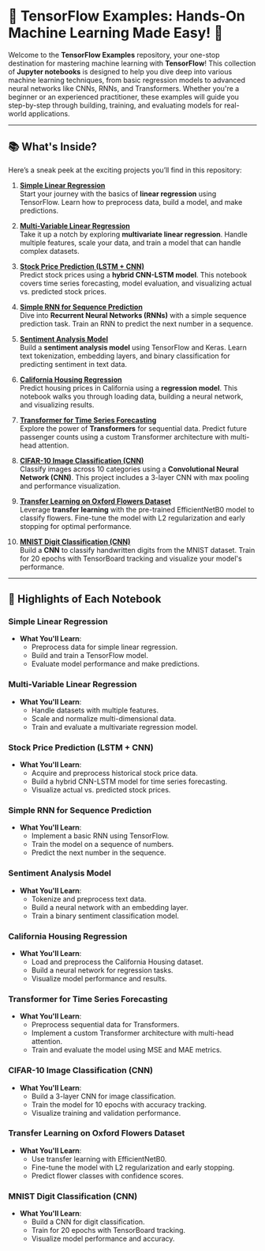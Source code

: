 # 🚀 TensorFlow Examples: Hands-On Machine Learning Made Easy! 🌟

Welcome to the **TensorFlow Examples** repository, your one-stop destination for mastering machine learning with **TensorFlow**! This collection of **Jupyter notebooks** is designed to help you dive deep into various machine learning techniques, from basic regression models to advanced neural networks like CNNs, RNNs, and Transformers. Whether you're a beginner or an experienced practitioner, these examples will guide you step-by-step through building, training, and evaluating models for real-world applications.

---

## 📚 What's Inside?

Here’s a sneak peek at the exciting projects you’ll find in this repository:

1. **[Simple Linear Regression](Simple_Linear_Regression.ipynb)**  
   Start your journey with the basics of **linear regression** using TensorFlow. Learn how to preprocess data, build a model, and make predictions.
   
2. **[Multi-Variable Linear Regression](Multi_Variable_Linear_Regression.ipynb)**  
   Take it up a notch by exploring **multivariate linear regression**. Handle multiple features, scale your data, and train a model that can handle complex datasets.

3. **[Stock Price Prediction (LSTM + CNN)](Stock_Price_Prediction_LSTM_CNN_Tensorflow.ipynb)**  
   Predict stock prices using a **hybrid CNN-LSTM model**. This notebook covers time series forecasting, model evaluation, and visualizing actual vs. predicted stock prices.

4. **[Simple RNN for Sequence Prediction](Simple_RNN_Tensorflow.ipynb)**  
   Dive into **Recurrent Neural Networks (RNNs)** with a simple sequence prediction task. Train an RNN to predict the next number in a sequence.

5. **[Sentiment Analysis Model](Sentiment_analysis_model.ipynb)**  
   Build a **sentiment analysis model** using TensorFlow and Keras. Learn text tokenization, embedding layers, and binary classification for predicting sentiment in text data.

6. **[California Housing Regression](California_Housing_Regression.ipynb)**  
   Predict housing prices in California using a **regression model**. This notebook walks you through loading data, building a neural network, and visualizing results.

7. **[Transformer for Time Series Forecasting](Transformer_TimeSeries_Forecasting.ipynb)**  
   Explore the power of **Transformers** for sequential data. Predict future passenger counts using a custom Transformer architecture with multi-head attention.

8. **[CIFAR-10 Image Classification (CNN)](CIFAR10_CNN_Classification.ipynb)**  
   Classify images across 10 categories using a **Convolutional Neural Network (CNN)**. This project includes a 3-layer CNN with max pooling and performance visualization.

9. **[Transfer Learning on Oxford Flowers Dataset](Transfer_Learning_Oxford_Flowers.ipynb)**  
   Leverage **transfer learning** with the pre-trained EfficientNetB0 model to classify flowers. Fine-tune the model with L2 regularization and early stopping for optimal performance.

10. **[MNIST Digit Classification (CNN)](CNN_MNIST.ipynb)**  
    Build a **CNN** to classify handwritten digits from the MNIST dataset. Train for 20 epochs with TensorBoard tracking and visualize your model's performance.

---

## 🌟 Highlights of Each Notebook

### **Simple Linear Regression**
- **What You'll Learn**:  
  - Preprocess data for simple linear regression.
  - Build and train a TensorFlow model.
  - Evaluate model performance and make predictions.

### **Multi-Variable Linear Regression**
- **What You'll Learn**:  
  - Handle datasets with multiple features.
  - Scale and normalize multi-dimensional data.
  - Train and evaluate a multivariate regression model.

### **Stock Price Prediction (LSTM + CNN)**
- **What You'll Learn**:  
  - Acquire and preprocess historical stock price data.
  - Build a hybrid CNN-LSTM model for time series forecasting.
  - Visualize actual vs. predicted stock prices.

### **Simple RNN for Sequence Prediction**
- **What You'll Learn**:  
  - Implement a basic RNN using TensorFlow.
  - Train the model on a sequence of numbers.
  - Predict the next number in the sequence.

### **Sentiment Analysis Model**
- **What You'll Learn**:  
  - Tokenize and preprocess text data.
  - Build a neural network with an embedding layer.
  - Train a binary sentiment classification model.

### **California Housing Regression**
- **What You'll Learn**:  
  - Load and preprocess the California Housing dataset.
  - Build a neural network for regression tasks.
  - Visualize model performance and results.

### **Transformer for Time Series Forecasting**
- **What You'll Learn**:  
  - Preprocess sequential data for Transformers.
  - Implement a custom Transformer architecture with multi-head attention.
  - Train and evaluate the model using MSE and MAE metrics.

### **CIFAR-10 Image Classification (CNN)**
- **What You'll Learn**:  
  - Build a 3-layer CNN for image classification.
  - Train the model for 10 epochs with accuracy tracking.
  - Visualize training and validation performance.

### **Transfer Learning on Oxford Flowers Dataset**
- **What You'll Learn**:  
  - Use transfer learning with EfficientNetB0.
  - Fine-tune the model with L2 regularization and early stopping.
  - Predict flower classes with confidence scores.

### **MNIST Digit Classification (CNN)**
- **What You'll Learn**:  
  - Build a CNN for digit classification.
  - Train for 20 epochs with TensorBoard tracking.
  - Visualize model performance and accuracy.
